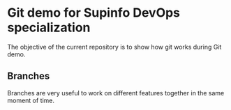 # Git demo for Supinfo DevOps specialization

The objective of the current repository is to show how git works during Git demo.

## Branches 

Branches are very useful to work on different features together in the same moment of time.